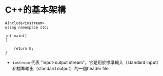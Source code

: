 # C++的基本架構

```cpp=
#include<iostream>
using namespace std;

int main()
{
    
    return 0;
}
```
+ `iostream` 代表 "input-output stream"，它是用於標準輸入（standard input）和標準輸出（standard output）的一個header file